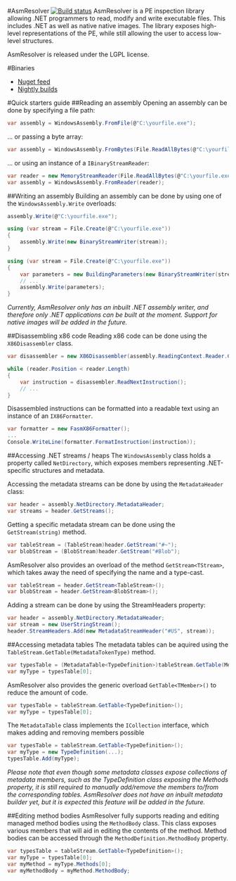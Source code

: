 #AsmResolver [![Build status](https://ci.appveyor.com/api/projects/status/b9xor06a6qg6fo7i?svg=true)](https://ci.appveyor.com/project/Washi1337/asmresolver)
AsmResolver is a PE inspection library allowing .NET programmers to read, modify and write executable files. This includes .NET as well as native native images. The library exposes high-level representations of the PE, while still allowing the user to access low-level structures.


AsmResolver is released under the LGPL license.

#Binaries
- [Nuget feed](https://www.nuget.org/packages/AsmResolver/)
- [Nightly builds](https://ci.appveyor.com/project/Washi1337/asmresolver/build/artifacts)

#Quick starters guide
##Reading an assembly
Opening an assembly can be done by specifying a file path:
```csharp
var assembly = WindowsAssembly.FromFile(@"C:\yourfile.exe");
```
... or passing a byte array:
```csharp
var assembly = WindowsAssembly.FromBytes(File.ReadAllBytes(@"C:\yourfile.exe"));
```
... or using an instance of a `IBinaryStreamReader`:
```csharp
var reader = new MemoryStreamReader(File.ReadAllBytes(@"C:\yourfile.exe"));
var assembly = WindowsAssembly.FromReader(reader);
```

##Writing an assembly
Building an assembly can be done by using one of the `WindowsAssembly.Write` overloads:
```csharp
assembly.Write(@"C:\yourfile.exe");
```
```csharp
using (var stream = File.Create(@"C:\yourfile.exe"))
{
    assembly.Write(new BinaryStreamWriter(stream));
}
```
```csharp
using (var stream = File.Create(@"C:\yourfile.exe"))
{
    var parameters = new BuildingParameters(new BinaryStreamWriter(stream));
    // ...
    assembly.Write(parameters);
}
```

*Currently, AsmResolver only has an inbuilt .NET assembly writer, and therefore only .NET applications can be built at the moment. Support for native images will be added in the future.*

##Disassembling x86 code
Reading x86 code can be done using the `X86Disassembler` class. 
```csharp
var disassembler = new X86Disassembler(assembly.ReadingContext.Reader.CreateSubReader(start));

while (reader.Position < reader.Length)
{
    var instruction = disassembler.ReadNextInstruction();
    // ...
}
```

Disassembled instructions can be formatted into a readable text using an instance of an `IX86Formatter`.

```csharp
var formatter = new FasmX86Formatter();
...
Console.WriteLine(formatter.FormatInstruction(instruction));
```

##Accessing .NET streams / heaps
The `WindowsAssembly` class holds a property called `NetDirectory`, which exposes members representing .NET-specific structures and metadata.

Accessing the metadata streams can be done by using the `MetadataHeader` class:

```csharp
var header = assembly.NetDirectory.MetadataHeader;
var streams = header.GetStreams();
```

Getting a specific metadata stream can be done using the `GetStream(string)` method.
```csharp
var tableStream = (TableStream)header.GetStream("#~");
var blobStream = (BlobStream)header.GetStream("#Blob");
```
AsmResolver also provides an overload of the method `GetStream<TStream>`, which takes away the need of specifying the name and a type-cast.
```csharp
var tableStream = header.GetStream<TableStream>();
var blobStream = header.GetStream<BlobStream>();
```
Adding a stream can be done by using the StreamHeaders property:
```csharp
var header = assembly.NetDirectory.MetadataHeader;
var stream = new UserStringStream();
header.StreamHeaders.Add(new MetadataStreamHeader("#US", stream));
```

##Accessing metadata tables
The metadata tables can be aquired using the `TableStream.GetTable(MetadataTokenType)` method.

```csharp
var typesTable = (MetadataTable<TypeDefinition>)tableStream.GetTable(MetadataTokenType.Type);
var myType = typesTable[0];
```

AsmResolver also provides the generic overload `GetTable<TMember>()` to reduce the amount of code.
```csharp
var typesTable = tableStream.GetTable<TypeDefinition>();
var myType = typesTable[0];
```

The `MetadataTable` class implements the `ICollection` interface, which makes adding and removing members possible
```csharp
var typesTable = tableStream.GetTable<TypeDefinition>();
var myType = new TypeDefinition(...);
typesTable.Add(myType);
```

*Please note that even though some metadata classes expose collections of metadata members, such as the TypeDefinition class exposing the Methods property, it is still required to manually add/remove the members to/from the corresponding tables. AsmResolver does not have an inbuilt metadata builder yet, but it is expected this feature will be added in the future.*

##Editing method bodies
AsmResolver fully supports reading and editing managed method bodies using the `MethodBody` class. This class exposes various members that will aid in editing the contents of the method. Method bodies can be accessed through the `MethodDefinition.MethodBody` property.

```csharp
var typesTable = tableStream.GetTable<TypeDefinition>();
var myType = typesTable[0];
var myMethod = myType.Methods[0];
var myMethodBody = myMethod.MethodBody;
```
